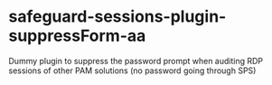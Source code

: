 # safeguard-sessions-plugin-suppressForm-aa
Dummy plugin to suppress the password prompt when auditing RDP sessions of other PAM solutions (no password going through SPS)
